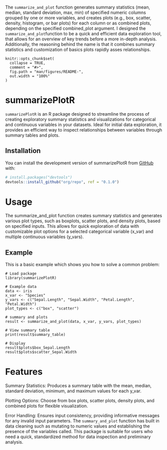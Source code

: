 

The `summarize_and_plot` function generates summary statistics (mean, median, standard deviation, max, min) of specified numeric columns grouped by one or more variables, and creates plots (e.g., box, scatter, density, histogram, or bar plots) for each column or as combined plots, depending on the specified combined_plot argument. I designed the `summarize_and_plot`function to be a quick and efficient data exploration tool, that allows for an overview of key trends before a more in-depth analysis. Additionally, the reasoning behind the name is that it combines summary statistics and customization of basics plots rapidly asses relationships.


```{r, include = FALSE}
knitr::opts_chunk$set(
  collapse = TRUE,
  comment = "#>",
  fig.path = "man/figures/README-",
  out.width = "100%"
)
```

# summarizePlotR

<!-- badges: start -->
<!-- badges: end -->

`summarizePlotR` is an R package designed to streamline the process of creating exploratory summary statistics and visualizations for categorical and continuous variables in your datasets. Ideal for initial data exploration, it provides an efficient way to inspect relationships between variables through summary tables and plots.  

## Installation

You can install the development version of summarizePlotR from [GitHub](https://github.com/) with:

``` r
# install.packages("devtools")
devtools::install_github("org/repo", ref = "0.1.0")

```
# Usage

The summarize_and_plot function creates summary statistics and generates various plot types, such as boxplots, scatter plots, and density plots, based on specified inputs. This allows for quick exploration of data with customizable plot options for a selected categorical variable (x_var) and multiple continuous variables (y_vars).

## Example

This is a basic example which shows you how to solve a common problem:

```{r example}
# Load package
library(summarizePlotR)

# Example data
data <- iris
x_var <- "Species"
y_vars <- c("Sepal.Length", "Sepal.Width", "Petal.Length", "Petal.Width")
plot_types <- c("box", "scatter")

# summary and plots
result <- summarize_and_plot(data, x_var, y_vars, plot_types)

# View summary table
print(result$summary_table)

# Display 
result$plots$box_Sepal.Length
result$plots$scatter_Sepal.Width
```

# Features

Summary Statistics: Produces a summary table with the mean, median, standard deviation, minimum, and maximum values for each y_var.

Plotting Options: Choose from box plots, scatter plots, density plots, and combined plots for flexible visualization.

Error Handling: Ensures input consistency, providing informative messages for any invalid input parameters. The `summary_and_plot` function has built in data cleaning such as mutating to numeric values and establishing the presence of the variables called. This package is suitable for users who need a quick, standardized method for data inspection and preliminary analysis. 

